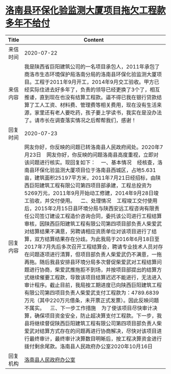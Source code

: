 # <a href="http://www.shangluo.gov.cn/zmhd/ldxxxx.jsp?urltype=leadermail.LeaderMailContentUrl&wbtreeid=1112&leadermailid=6232">洛南县环保化验监测大厦项目拖欠工程款多年不给付</a>
| Title |                                                                                                                                                                                                                                                                                                                                                                                             Content                                                                                                                                                                                                                                                                                                                                                                                              |
|:-----:|--------------------------------------------------------------------------------------------------------------------------------------------------------------------------------------------------------------------------------------------------------------------------------------------------------------------------------------------------------------------------------------------------------------------------------------------------------------------------------------------------------------------------------------------------------------------------------------------------------------------------------------------------------------------------------------------------------------------------------------------------------------------------------------------------|
| 来信时间  | 2020-07-22                                                                                                                                                                                                                                                                                                                                                                                                                                                                                                                                                                                                                                                                                                                                                                                       |
| 来信内容  | 我是陕西省巨阳建筑公司的一名项目承包人，2011年承包了商洛市生态环境保护局洛南分局的洛南县环保化验监测大厦项目。工程于2011年9月开工，2014年9月交工验收。甲方已经实际住进去好多年了，负责的领导已经更换了3个了，相互推诿，直到现在也没有结算工程款。逼不得已我在银行贷款结算了工人工资、材料费、管理费等相关费用，现在没有生活来源，家里还有老人要吃药，孩子要上学读书，我实在是没办法了。请市长在调查落实情况之后帮帮我们，感谢！                                                                                                                                                                                                                                                                                                                                                                                                                                                                                                                                                                          |
| 回复时间  | 2020-07-23                                                                                                                                                                                                                                                                                                                                                                                                                                                                                                                                                                                                                                                                                                                                                                                       |
| 回复内容  | 网友你好，你反映的问题已转洛南县人民政府阅处。2020年7月23日    网友你好，你反映的问题洛南县高度重视，立即对该问题进行核实。现回复如下：    一、基本情况    经核查，洛南县环保化验监测大厦项目位于洛南县西城区，占地5.631亩，建筑面积25197平方米，2011年7月21日经招标，由陕西巨阳建筑工程有限公司第四项目部承建，工程总投资为5269万元，2011年9月开始动工修建，2014年9月28日竣工验收，并交付使用。    二、处理情况    工程竣工交付使用后，2015年2月15日县环境分局与陕西安远工程咨询有限责任公司签订建设工程造价咨询合同，委托该公司进行工程结算审核，因陕西巨阳建筑工程有限公司第四项目部负责人柴爱武对结算结果不满意，另聘请相应资质单位对该项目进行了结算，双方结算结果存在分歧。为此我局于2016年6月18日至2017年7月先后多次召开工程结算会，聘请专业技术人员对存在问题逐项进行清算，但项目部负责人柴爱武仍不满意，一拖再拖。随后我县安排县环境分局多次督促柴爱武对工程结算问题进行协商，柴爱武推拖拒不到场，并按项目部提出的结算方式继续催要工程款，导致该项目结算迟迟不能进行，无法进入审计程序。截止目前，我局按工期进度已向陕西巨阳建筑工程有限公司第四项目负责人柴爱武支付工程款为：4789.6839万元（其中220万元借条，未开票正式发票）。因此反映问题不属实。    三、下一步工作措施    为了使该项目尽快审计决算，确保项目资金安全，防止超决算支付工程款。下一步，我县将继续督促陕西巨阳建筑工程有限公司第四项目部负责人柴爱武对结算方式存在的问题再进行协商解决，尽快对该项目进行最终审计，最终审计决算数目明晰后，按工程决算资金进行拨付剩余尾款。洛南县人民政府办公室2020年10月16日 |
| 回复机构  | <a href="../../categories/agencies/洛南县人民政府办公室.md">洛南县人民政府办公室</a>                                                                                                                                                                                                                                                                                                                                                                                                                                                                                                                                                                                                                                                                                                                                   |